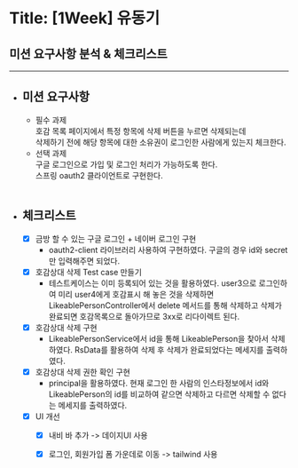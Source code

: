 # Title: [1Week] 유동기

## 미션 요구사항 분석 & 체크리스트

---

- ## **미션 요구사항**
  - 필수 과제 
  <br/>호감 목록 페이지에서 특정 항목에 삭제 버튼을 누르면 삭제되는데
  <br/>삭제하기 전에 해당 항목에 대한 소유권이 로그인한 사람에게 있는지 체크한다.
  - 선택 과제
  <br/>구글 로그인으로 가입 및 로그인 처리가 가능하도록 한다.
  <br/>스프링 oauth2 클라이언트로 구현한다.
<br/><br/>
- ## **체크리스트**
  - [x] 금방 할 수 있는 구글 로그인 + 네이버 로그인 구현
    - oauth2-client 라이브러리 사용하여 구현하였다. 구글의 경우 id와 secret만 입력해주면 되었다.
  - [x] 호감상대 삭제 Test case 만들기
    - 테스트케이스는 이미 등록되어 있는 것을 활용하였다. user3으로 로그인하여 미리 user4에게 호감표시 해 놓은 것을 삭제하면 LikeablePersonController에서 delete 메서드를 통해 삭제하고 삭제가 완료되면 호감목록으로 돌아가므로 3xx로 리다이렉트 된다.
  - [x] 호감상대 삭제 구현
    - LikeablePersonService에서 id을 통해 LikeablePerson을 찾아서 삭제하였다. RsData를 활용하여 삭제 후 삭제가 완료되었다는 메세지를 출력하였다.
  - [x] 호감상대 삭제 권한 확인 구현
    - principal을 활용하였다. 현재 로그인 한 사람의 인스타정보에서 id와 LikeablePerson의 id를 비교하여 같으면 삭제하고 다르면 삭제할 수 없다는 메세지를 출력하였다.
  - [x] UI 개선
    - [x] 내비 바 추가 -> 데이지UI 사용
    - [x] 로그인, 회원가입 폼 가운데로 이동 -> tailwind 사용


